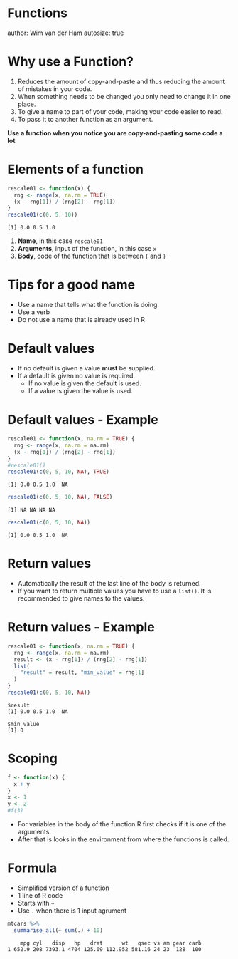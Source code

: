 Functions
========================================================
author: Wim van der Ham
autosize: true

Why use a Function?
========================================================

1. Reduces the amount of copy-and-paste and thus reducing the amount of mistakes in your code.
1. When something needs to be changed you only need to change it in one place.
1. To give a name to part of your code, making your code easier to read.
1. To pass it to another function as an argument.

**Use a function when you notice you are copy-and-pasting some code a lot**

Elements of a function
========================================================


```r
rescale01 <- function(x) {
  rng <- range(x, na.rm = TRUE)
  (x - rng[1]) / (rng[2] - rng[1])
}
rescale01(c(0, 5, 10))
```

```
[1] 0.0 0.5 1.0
```

1. **Name**, in this case `rescale01`
1. **Arguments**, input of the function, in this case `x`
1. **Body**, code of the function that is between `{` and `}`

Tips for a good name
========================================================

- Use a name that tells what the function is doing
- Use a verb
- Do not use a name that is already used in R

Default values
========================================================

- If no default is given a value **must** be supplied.
- If a default is given no value is required.
  - If no value is given the default is used.
  - If a value is given the value is used.

Default values - Example
========================================================


```r
rescale01 <- function(x, na.rm = TRUE) {
  rng <- range(x, na.rm = na.rm)
  (x - rng[1]) / (rng[2] - rng[1])
}
#rescale01()
rescale01(c(0, 5, 10, NA), TRUE)
```

```
[1] 0.0 0.5 1.0  NA
```

```r
rescale01(c(0, 5, 10, NA), FALSE)
```

```
[1] NA NA NA NA
```

```r
rescale01(c(0, 5, 10, NA))
```

```
[1] 0.0 0.5 1.0  NA
```

Return values
========================================================

- Automatically the result of the last line of the body is returned.
- If you want to return multiple values you have to use a `list()`. It is recommended to give names to the values.

Return values - Example
========================================================


```r
rescale01 <- function(x, na.rm = TRUE) {
  rng <- range(x, na.rm = na.rm)
  result <- (x - rng[1]) / (rng[2] - rng[1])
  list(
    "result" = result, "min_value" = rng[1]
  )
}
rescale01(c(0, 5, 10, NA))
```

```
$result
[1] 0.0 0.5 1.0  NA

$min_value
[1] 0
```

Scoping
========================================================


```r
f <- function(x) {
  x + y
}
x <- 1
y <- 2
#f(3)
```

- For variables in the body of the function R first checks if it is one of the arguments.
- After that is looks in the environment from where the functions is called.

Formula
========================================================

- Simplified version of a function
- 1 line of R code
- Starts with `~`
- Use `.` when there is 1 input agrument




```r
mtcars %>%
  summarise_all(~ sum(.) + 10)
```

```
    mpg cyl   disp   hp   drat      wt   qsec vs am gear carb
1 652.9 208 7393.1 4704 125.09 112.952 581.16 24 23  128  100
```
